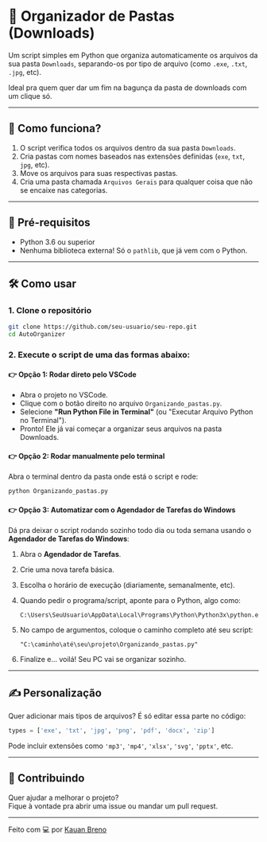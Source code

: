 # 📁 Organizador de Pastas (Downloads)

Um script simples em Python que organiza automaticamente os arquivos da sua pasta `Downloads`, separando-os por tipo de arquivo (como `.exe`, `.txt`, `.jpg`, etc).

Ideal pra quem quer dar um fim na bagunça da pasta de downloads com um clique só.

---

## 🚀 Como funciona?

1. O script verifica todos os arquivos dentro da sua pasta `Downloads`.
2. Cria pastas com nomes baseados nas extensões definidas (`exe`, `txt`, `jpg`, etc).
3. Move os arquivos para suas respectivas pastas.
4. Cria uma pasta chamada `Arquivos Gerais` para qualquer coisa que não se encaixe nas categorias.

---

## 🧠 Pré-requisitos

- Python 3.6 ou superior
- Nenhuma biblioteca externa! Só o `pathlib`, que já vem com o Python.

---

## 🛠️ Como usar

### 1. Clone o repositório

```bash
git clone https://github.com/seu-usuario/seu-repo.git
cd AutoOrganizer
```

### 2. Execute o script de uma das formas abaixo:

#### 👉 Opção 1: Rodar direto pelo VSCode

- Abra o projeto no VSCode.
- Clique com o botão direito no arquivo `Organizando_pastas.py`.
- Selecione **"Run Python File in Terminal"** (ou "Executar Arquivo Python no Terminal").
- Pronto! Ele já vai começar a organizar seus arquivos na pasta Downloads.

#### 👉 Opção 2: Rodar manualmente pelo terminal

Abra o terminal dentro da pasta onde está o script e rode:

```bash
python Organizando_pastas.py
```

#### 👉 Opção 3: Automatizar com o Agendador de Tarefas do Windows

Dá pra deixar o script rodando sozinho todo dia ou toda semana usando o **Agendador de Tarefas do Windows**:

1. Abra o **Agendador de Tarefas**.
2. Crie uma nova tarefa básica.
3. Escolha o horário de execução (diariamente, semanalmente, etc).
4. Quando pedir o programa/script, aponte para o Python, algo como:

   ```text
   C:\Users\SeuUsuario\AppData\Local\Programs\Python\Python3x\python.exe
   ```

5. No campo de argumentos, coloque o caminho completo até seu script:

   ```text
   "C:\caminho\até\seu\projeto\Organizando_pastas.py"
   ```

6. Finalize e... voilá! Seu PC vai se organizar sozinho.

---

## ✍️ Personalização

Quer adicionar mais tipos de arquivos? É só editar essa parte no código:

```python
types = ['exe', 'txt', 'jpg', 'png', 'pdf', 'docx', 'zip']
```

Pode incluir extensões como `'mp3'`, `'mp4'`, `'xlsx'`, `'svg'`, `'pptx'`, etc.

---

## 🤝 Contribuindo

Quer ajudar a melhorar o projeto?  
Fique à vontade pra abrir uma issue ou mandar um pull request.

---

Feito com 💻 por [Kauan Breno](https://github.com/KauanBreno)
